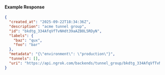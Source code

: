 <!-- Code generated for API Clients. DO NOT EDIT. -->

#### Example Response

```json
{
  "created_at": "2025-09-22T18:34:36Z",
  "description": "acme tunnel group",
  "id": "bkdtg_334AfqVfTvNHdt39aAZB0L5RDyN",
  "labels": {
    "baz": "qux",
    "foo": "bar"
  },
  "metadata": "{\"environment\": \"production\"}",
  "tunnels": [],
  "uri": "https://api.ngrok.com/backends/tunnel_group/bkdtg_334AfqVfTvNHdt39aAZB0L5RDyN"
}
```
